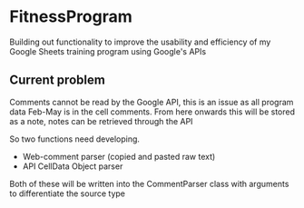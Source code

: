 # FitnessProgram
Building out functionality to improve the usability and efficiency of my Google Sheets training program using Google's APIs

## Current problem

Comments cannot be read by the Google API, this is an issue as all program data Feb-May is in the cell comments. From here onwards this will be stored as a note, notes can be retrieved through the API


So two functions need developing.
- Web-comment parser (copied and pasted raw text)
- API CellData Object parser


Both of these will be written into the CommentParser class with arguments to differentiate the source type
